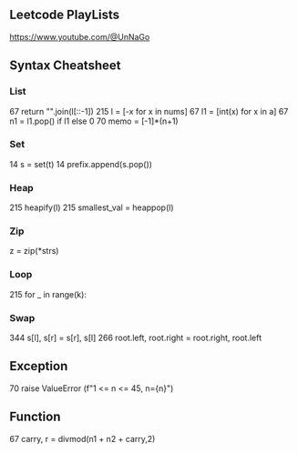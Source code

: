 ## Leetcode PlayLists
https://www.youtube.com/@UnNaGo

## Syntax Cheatsheet
### List
67 return "".join(l[::-1])
215 l = [-x for x in nums]
67 l1 = [int(x) for x in a]
67 n1 = l1.pop() if l1 else 0
70 memo = [-1]*(n+1)

### Set
14 s = set(t)
14 prefix.append(s.pop())

### Heap
215 heapify(l)
215 smallest_val = heappop(l)

### Zip
z = zip(*strs)

### Loop
215 for _ in range(k):

### Swap
344 s[l], s[r] = s[r], s[l]
266 root.left, root.right = root.right, root.left

## Exception
70 raise ValueError (f"1 <= n <= 45, n={n}")

## Function
67 carry, r = divmod(n1 + n2 + carry,2)

